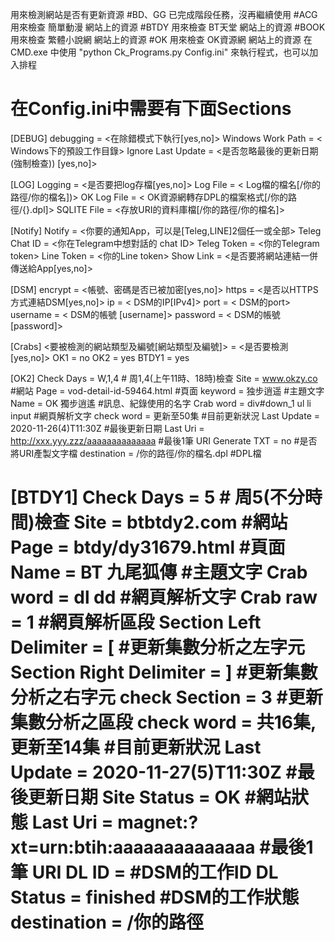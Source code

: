 用來檢測網站是否有更新資源
#BD、GG 已完成階段任務，沒再繼續使用
#ACG 用來檢查 簡單動漫 網站上的資源
#BTDY 用來檢查 BT天堂 網站上的資源
#BOOK 用來檢查 繁體小說網 網站上的資源
#OK 用來檢查 OK資源網 網站上的資源
在 CMD.exe 中使用 "python Ck_Programs.py Config.ini" 來執行程式，也可以加入排程 

在Config.ini中需要有下面Sections
============================================================================
[DEBUG]
debugging = <在除錯模式下執行[yes,no]>
Windows Work Path = < Windows下的預設工作目錄>
Ignore Last Update = <是否忽略最後的更新日期(強制檢查)) [yes,no]>

[LOG]
Logging = <是否要把log存檔[yes,no]>
Log File = < Log檔的檔名[/你的路徑/你的檔名])>
OK Log File = < OK資源網轉存DPL的檔案格式[/你的路徑/{}.dpl]>
SQLITE File = <存放URI的資料庫檔[/你的路徑/你的檔名]>

[Notify]
Notify = <你要的通知App，可以是[Teleg,LINE]2個任一或全部>
Teleg Chat ID = <你在Telegram中想對話的 chat ID>
Teleg Token = <你的Telegram token>
Line Token = <你的Line token>
Show Link = <是否要將網站連結一併傳送給App[yes,no]>

[DSM]
encrypt = <帳號、密碼是否已被加密[yes,no]>
https = <是否以HTTPS方式連結DSM[yes,no]>
ip = < DSM的IP[IPv4]>
port = < DSM的port>
username = < DSM的帳號 [username]>
password = < DSM的帳號 [password]>

[Crabs]
<要被檢測的網站類型及編號[網站類型及編號]> = <是否要檢測[yes,no]>
OK1 = no
OK2 = yes
BTDY1 = yes

[OK2]
Check Days = W,1,4  # 周1,4(上午11時、18時)檢查
Site = www.okzy.co  #網站
Page = vod-detail-id-59464.html #頁面
keyword = 独步逍遥 #主題文字
Name = OK 獨步逍遙 #訊息、紀錄使用的名字
Crab word = div#down_1 ul li input #網頁解析文字
check word = 更新至50集 #目前更新狀況
Last Update = 2020-11-26(4)T11:30Z #最後更新日期
Last Uri = http://xxx.yyy.zzz/aaaaaaaaaaaaaa #最後1筆 URI
Generate TXT = no #是否將URI產製文字檔
destination = /你的路徑/你的檔名.dpl #DPL檔

[BTDY1]
Check Days = 5 # 周5(不分時間)檢查
Site = btbtdy2.com #網站
Page = btdy/dy31679.html #頁面
Name = BT 九尾狐傳 #主題文字
Crab word = dl dd #網頁解析文字
Crab raw = 1 #網頁解析區段
Section Left Delimiter = [  #更新集數分析之左字元
Section Right Delimiter = ] #更新集數分析之右字元
check Section = 3 #更新集數分析之區段
check word = 共16集,更新至14集 #目前更新狀況
Last Update = 2020-11-27(5)T11:30Z #最後更新日期
Site Status = OK  #網站狀態
Last Uri = magnet:?xt=urn:btih:aaaaaaaaaaaaaa #最後1筆 URI
DL ID =   #DSM的工作ID
DL Status = finished #DSM的工作狀態
destination = /你的路徑
============================================================================